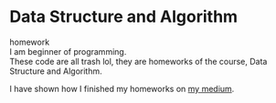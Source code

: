 # Data Structure and Algorithm
homework<br>
I am beginner of programming.<br>
These code are all trash lol, they are homeworks of the course, Data Structure and Algorithm.<br>


I have shown how I finished my homeworks on <a href="https://medium.com/@allenivan"> my medium</a>.
